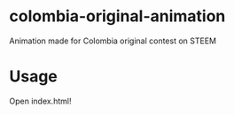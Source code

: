 # colombia-original-animation
Animation made for Colombia original contest on STEEM

# Usage

Open index.html!
